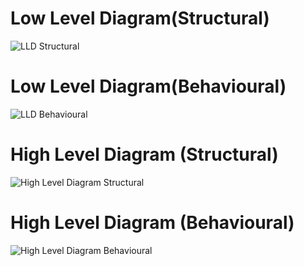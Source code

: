 # Low Level Diagram(Structural)

![LLD Structural](https://i.ibb.co/CQH2Bd2/LLD-Structural.jpg)

#  Low Level Diagram(Behavioural)

![LLD Behavioural](https://i.ibb.co/DgpbdGT/LLD-Behavioural.jpg)

# High Level Diagram (Structural)

![High Level Diagram Structural](https://i.ibb.co/T82xdv3/HLD-Structural.jpg)

# High Level Diagram (Behavioural)

![High Level Diagram Behavioural](https://i.ibb.co/0n6BK57/HLD-Behavioural.jpg)

